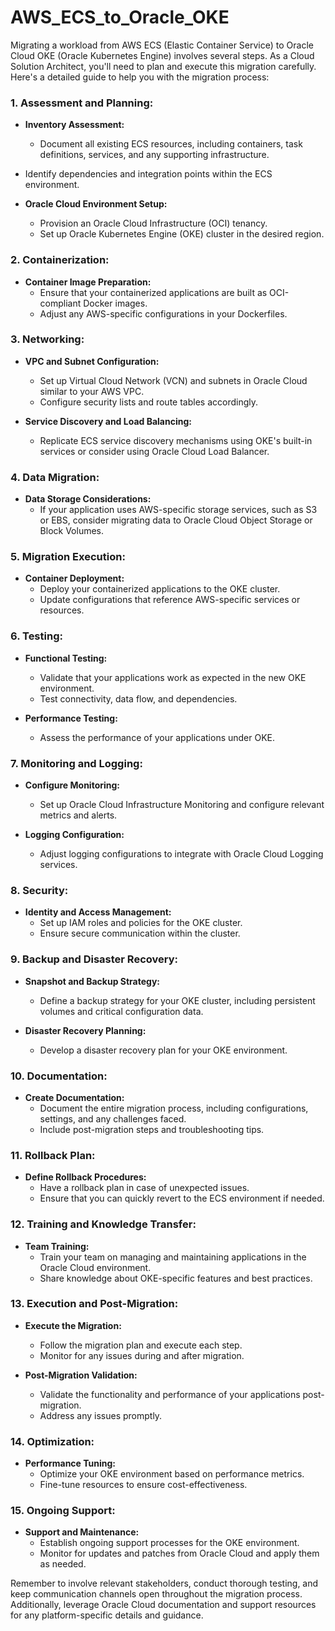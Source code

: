 # AWS_ECS_to_Oracle_OKE


Migrating a workload from AWS ECS (Elastic Container Service) to Oracle Cloud OKE (Oracle Kubernetes Engine) involves several steps. As a Cloud Solution Architect, you'll need to plan and execute this migration carefully. Here's a detailed guide to help you with the migration process:

### 1. **Assessment and Planning:**
   - **Inventory Assessment:**
     - Document all existing ECS resources, including containers, task definitions, services, and any supporting infrastructure.
   - Identify dependencies and integration points within the ECS environment.

   - **Oracle Cloud Environment Setup:**
     - Provision an Oracle Cloud Infrastructure (OCI) tenancy.
     - Set up Oracle Kubernetes Engine (OKE) cluster in the desired region.

### 2. **Containerization:**
   - **Container Image Preparation:**
     - Ensure that your containerized applications are built as OCI-compliant Docker images.
     - Adjust any AWS-specific configurations in your Dockerfiles.

### 3. **Networking:**
   - **VPC and Subnet Configuration:**
     - Set up Virtual Cloud Network (VCN) and subnets in Oracle Cloud similar to your AWS VPC.
     - Configure security lists and route tables accordingly.

   - **Service Discovery and Load Balancing:**
     - Replicate ECS service discovery mechanisms using OKE's built-in services or consider using Oracle Cloud Load Balancer.

### 4. **Data Migration:**
   - **Data Storage Considerations:**
     - If your application uses AWS-specific storage services, such as S3 or EBS, consider migrating data to Oracle Cloud Object Storage or Block Volumes.

### 5. **Migration Execution:**
   - **Container Deployment:**
     - Deploy your containerized applications to the OKE cluster.
     - Update configurations that reference AWS-specific services or resources.

### 6. **Testing:**
   - **Functional Testing:**
     - Validate that your applications work as expected in the new OKE environment.
     - Test connectivity, data flow, and dependencies.

   - **Performance Testing:**
     - Assess the performance of your applications under OKE.

### 7. **Monitoring and Logging:**
   - **Configure Monitoring:**
     - Set up Oracle Cloud Infrastructure Monitoring and configure relevant metrics and alerts.

   - **Logging Configuration:**
     - Adjust logging configurations to integrate with Oracle Cloud Logging services.

### 8. **Security:**
   - **Identity and Access Management:**
     - Set up IAM roles and policies for the OKE cluster.
     - Ensure secure communication within the cluster.

### 9. **Backup and Disaster Recovery:**
   - **Snapshot and Backup Strategy:**
     - Define a backup strategy for your OKE cluster, including persistent volumes and critical configuration data.

   - **Disaster Recovery Planning:**
     - Develop a disaster recovery plan for your OKE environment.

### 10. **Documentation:**
   - **Create Documentation:**
     - Document the entire migration process, including configurations, settings, and any challenges faced.
     - Include post-migration steps and troubleshooting tips.

### 11. **Rollback Plan:**
   - **Define Rollback Procedures:**
     - Have a rollback plan in case of unexpected issues.
     - Ensure that you can quickly revert to the ECS environment if needed.

### 12. **Training and Knowledge Transfer:**
   - **Team Training:**
     - Train your team on managing and maintaining applications in the Oracle Cloud environment.
     - Share knowledge about OKE-specific features and best practices.

### 13. **Execution and Post-Migration:**
   - **Execute the Migration:**
     - Follow the migration plan and execute each step.
     - Monitor for any issues during and after migration.

   - **Post-Migration Validation:**
     - Validate the functionality and performance of your applications post-migration.
     - Address any issues promptly.

### 14. **Optimization:**
   - **Performance Tuning:**
     - Optimize your OKE environment based on performance metrics.
     - Fine-tune resources to ensure cost-effectiveness.

### 15. **Ongoing Support:**
   - **Support and Maintenance:**
     - Establish ongoing support processes for the OKE environment.
     - Monitor for updates and patches from Oracle Cloud and apply them as needed.

Remember to involve relevant stakeholders, conduct thorough testing, and keep communication channels open throughout the migration process. Additionally, leverage Oracle Cloud documentation and support resources for any platform-specific details and guidance.
